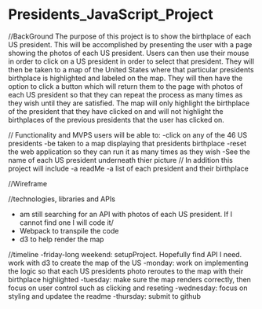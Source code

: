 # Presidents_JavaScript_Project
//BackGround
The purpose of this project is to show the birthplace of each US president. This will be accomplished by presenting the user with a page showing the photos of each US president. Users can then use their mouse in order to click on a US president in order to select that president. They will then be taken to a map of the United States where that particular presidents birthplace is highlighted and labeled on the map. They will then have the option to click a button which will return them to the page with photos of each US president so that they can repeat the process as many times as they wish until they are satisfied. The map will only highlight the birthplace of the president that they have clicked on and will not highlight the birthplaces of the previous presidents that the user has clicked on.

// Functionality and MVPS
users will be able to:
-click on any of the 46 US presidents
-be taken to a map displaying that presidents birthplace
-reset the web application so they can run it as many times as they wish
-See the name of each US president underneath thier picture
// In addition this project will include 
-a readMe
-a list of each president and their birthplace

//Wireframe



//technologies, libraries and APIs
- am still searching for an API with photos of each US president. If I cannot find one I will code it/
- Webpack to transpile the code 
- d3 to help render the map

//timeline
-friday-long weekend: setupProject. Hopefully find API I need. work with d3 to create the map of the US
-monday: work on implementing the logic so that each US presidents photo reroutes to the map with their birthplace highlighted
-tuesday: make sure the map renders correctly, then focus on user control such as clicking and reseting
-wednesday: focus on styling and updatee the readme
-thursday: submit to github